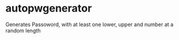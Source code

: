# autopwgenerator
Generates Passoword, with at least one lower, upper and number at a random length
